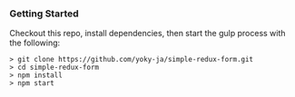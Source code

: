 ### Getting Started

Checkout this repo, install dependencies, then start the gulp process with the following:

```
> git clone https://github.com/yoky-ja/simple-redux-form.git
> cd simple-redux-form
> npm install
> npm start
```


